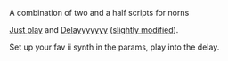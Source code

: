 A combination of two and a half scripts for norns

[Just play](https://github.com/elbrujohalcon/justplay) and [Delayyyyyyy](https://github.com/cfdrake/delayyyyyyyy/tree/master/lib) ([slightly modified](https://github.com/imminentgloom/delayyyyyyyy)).

Set up your fav ii synth in the params, play into the delay.
